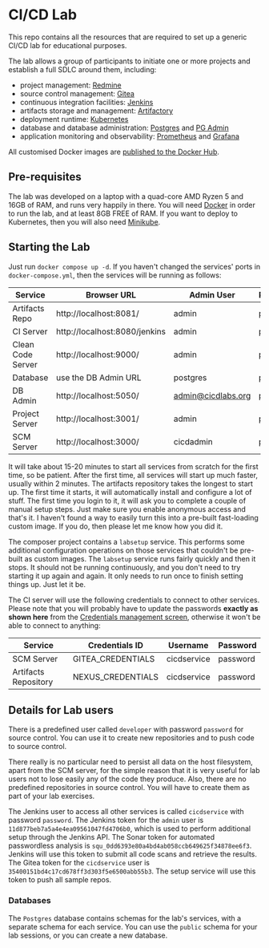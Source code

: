 # CI/CD Lab

This repo contains all the resources that are required to set up a generic CI/CD lab for educational purposes.

The lab allows a group of participants to initiate one or more projects and establish a full SDLC around them, including:

- project management: [Redmine](https://redmine.org)
- source control management: [Gitea](https://github.com/go-gitea/gitea)
- continuous integration facilities: [Jenkins](https://jenkins.io)
- artifacts storage and management: [Artifactory](https://jfrog.com/artifactory/)
- deployment runtime: [Kubernetes](https://kubernetes.io/)
- database and database administration: [Postgres](https://www.postgresql.org/) and [PG Admin](https://www.pgadmin.org/)
- application monitoring and observability: [Prometheus](https://prometheus.io/) and [Grafana](https://grafana.com/)

All customised Docker images are [published to the Docker Hub](https://hub.docker.com/search?q=mscata%2Fcicdlabs).

## Pre-requisites

The lab was developed on a laptop with a quad-core AMD Ryzen 5 and 16GB of RAM, and runs very happily in there.
You will need [Docker](https://www.docker.io/) in order to run the lab, and at least 8GB FREE of RAM.
If you want to deploy to Kubernetes, then you will also need [Minikube](https://minikube.sigs.k8s.io/docs/).

## Starting the Lab

Just run `docker compose up -d`. If you haven't changed the services' ports in `docker-compose.yml`, then the services will be running as follows:

|Service             | Browser URL                   | Admin User         | Password |
|--------------------|-------------------------------|--------------------|----------|
|Artifacts Repo      | http://localhost:8081/        | admin              | password |
|CI Server           | http://localhost:8080/jenkins | admin              | password |
|Clean Code Server   | http://localhost:9000/        | admin              | password |
|Database            | use the DB Admin URL          | postgres           | password |
|DB Admin            | http://localhost:5050/        | admin@cicdlabs.org | password |
|Project Server      | http://localhost:3001/        | admin              | password |
|SCM Server          | http://localhost:3000/        | cicdadmin          | password |

It will take about 15-20 minutes to start all services from scratch for the first time, so be patient. After the first 
time, all services will start up much faster, usually within 2 minutes.
The artifacts repository takes the longest to start up. The first time it starts, it will automatically install
and configure a lot of stuff. The first time you login to it, it will ask you to complete a couple of manual
setup steps. Just make sure you enable anonymous access and that's it.
I haven't found a way to easily turn this into a pre-built fast-loading custom image. 
If you do, then please let me know how you did it.

The composer project contains a `labsetup` service. This performs some additional configuration operations on those
services that couldn't be pre-built as custom images. The `labsetup` service runs fairly quickly and then it stops.
It should not be running continuously, and you don't need to try starting it up again and again.
It only needs to run once to finish setting things up. Just let it be.

The CI server will use the following credentials to connect to other services. Please note that you will probably have to update the passwords
**exactly as shown here** from the [Credentials management screen](http://localhost:8080/jenkins/manage/credentials/), otherwise it won't be able to connect to anything:

| Service              | Credentials ID    |Username             |Password  |
|----------------------|-------------------|---------------------|----------|
| SCM Server           | GITEA_CREDENTIALS |cicdservice          |password  |
| Artifacts Repository | NEXUS_CREDENTIALS |cicdservice          |password  |

## Details for Lab users

There is a predefined user called `developer` with password `password` for source control. You can use it to create new repositories and to push
code to source control.

There really is no particular need to persist all data on the host filesystem, apart from the SCM server, for the
simple reason that it is very useful for lab users not to lose easily any of the code they produce. Also, there are no 
predefined repositories in source control. You will have to create them as part of your lab exercises.

The Jenkins user to access all other services is called `cicdservice` with password `password`. 
The Jenkins token for the `admin` user is `11d877beb7a5a4e4ea09561047fd4706b0`, which is used to perform additional setup
through the Jenkins API.
The Sonar token for automated passwordless analysis is `squ_0dd6393e80a4bd4ab058ccb649625f34878ee6f3`. Jenkins will
use this token to submit all code scans and retrieve the results.
The Gitea token for the `cicdservice` user is `35400151bd4c17cd678ff3d303f5e6500abb55b3`. The setup service will use
this token to push all sample repos.

### Databases

The `Postgres` database contains schemas for the lab's services, with a separate schema for each service.
You can use the `public` schema for your lab sessions, or you can create a new database.

